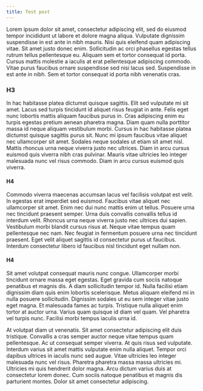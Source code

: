 ```yaml
---
title: Test post
---
```


Lorem ipsum dolor sit amet, consectetur adipiscing elit, sed do eiusmod tempor incididunt ut labore et dolore magna aliqua. Vulputate dignissim suspendisse in est ante in nibh mauris. Nisi quis eleifend quam adipiscing vitae. Sit amet justo donec enim. Sollicitudin ac orci phasellus egestas tellus rutrum tellus pellentesque eu. Aliquam sem et tortor consequat id porta. Cursus mattis molestie a iaculis at erat pellentesque adipiscing commodo. Vitae purus faucibus ornare suspendisse sed nisi lacus sed. Suspendisse in est ante in nibh. Sem et tortor consequat id porta nibh venenatis cras.

### H3

In hac habitasse platea dictumst quisque sagittis. Elit sed vulputate mi sit amet. Lacus sed turpis tincidunt id aliquet risus feugiat in ante. Felis eget nunc lobortis mattis aliquam faucibus purus in. Cras adipiscing enim eu turpis egestas pretium aenean pharetra magna. Diam quam nulla porttitor massa id neque aliquam vestibulum morbi. Cursus in hac habitasse platea dictumst quisque sagittis purus sit. Nunc mi ipsum faucibus vitae aliquet nec ullamcorper sit amet. Sodales neque sodales ut etiam sit amet nisl. Mattis rhoncus urna neque viverra justo nec ultrices. Diam in arcu cursus euismod quis viverra nibh cras pulvinar. Mauris vitae ultricies leo integer malesuada nunc vel risus commodo. Diam in arcu cursus euismod quis viverra.

#### H4

Commodo viverra maecenas accumsan lacus vel facilisis volutpat est velit. In egestas erat imperdiet sed euismod. Faucibus vitae aliquet nec ullamcorper sit amet. Enim nec dui nunc mattis enim ut tellus. Posuere urna nec tincidunt praesent semper. Urna duis convallis convallis tellus id interdum velit. Rhoncus urna neque viverra justo nec ultrices dui sapien. Vestibulum morbi blandit cursus risus at. Neque vitae tempus quam pellentesque nec nam. Nec feugiat in fermentum posuere urna nec tincidunt praesent. Eget velit aliquet sagittis id consectetur purus ut faucibus. Interdum consectetur libero id faucibus nisl tincidunt eget nullam non.

#### H4

Sit amet volutpat consequat mauris nunc congue. Ullamcorper morbi tincidunt ornare massa eget egestas. Eget gravida cum sociis natoque penatibus et magnis dis. A diam sollicitudin tempor id. Nulla facilisi etiam dignissim diam quis enim lobortis scelerisque. Metus aliquam eleifend mi in nulla posuere sollicitudin. Dignissim sodales ut eu sem integer vitae justo eget magna. Et malesuada fames ac turpis. Tristique nulla aliquet enim tortor at auctor urna. Varius quam quisque id diam vel quam. Vel pharetra vel turpis nunc. Facilisi morbi tempus iaculis urna id.

At volutpat diam ut venenatis. Sit amet consectetur adipiscing elit duis tristique. Convallis a cras semper auctor neque vitae tempus quam pellentesque. Ac ut consequat semper viverra. At quis risus sed vulputate. Interdum varius sit amet mattis vulputate enim nulla aliquet. Tempor orci dapibus ultrices in iaculis nunc sed augue. Vitae ultricies leo integer malesuada nunc vel risus. Pharetra pharetra massa massa ultricies mi. Ultricies mi quis hendrerit dolor magna. Arcu dictum varius duis at consectetur lorem donec. Cum sociis natoque penatibus et magnis dis parturient montes. Dolor sit amet consectetur adipiscing.
